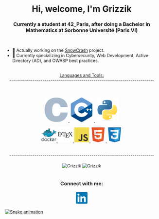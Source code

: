 <h1 align="center">Hi, welcome, I'm Grizzik</h1>
<h3 align="center">Currently a student at 42_Paris, after doing a Bachelor in Mathematics at Sorbonne Université (Paris VI) </h3>  
<br>

- 🚀 Actually working on the [SnowCrash](https://github.com/Grizzik/snowcrash) project.
- 🌟 Currently specializing in Cybersecurity, Web Development, Active Directory (AD), and OWASP best practices.
<br>

<div align="center">
  <span style="text-decoration: underline;">Languages and Tools:</span>
  <br>
  --------------------------------------------------------------------------
</div>

<br>
<br>
<div align="center">
  <!-- Top row with C, C++ and Python in larger size -->
  <p>
    <a href="https://www.cprogramming.com/" target="_blank" rel="noreferrer"> 
      <img src="https://raw.githubusercontent.com/devicons/devicon/master/icons/c/c-original.svg" alt="c" width="80" height="80"/> 
    </a> 
    <a href="https://www.w3schools.com/cpp/" target="_blank" rel="noreferrer"> 
      <img src="https://raw.githubusercontent.com/devicons/devicon/master/icons/cplusplus/cplusplus-original.svg" alt="cplusplus" width="80" height="80"/> 
    </a> 
    <a href="https://www.python.org/" target="_blank" rel="noreferrer"> 
      <img src="https://raw.githubusercontent.com/devicons/devicon/master/icons/python/python-original.svg" alt="python" width="80" height="80"/> 
    </a> 
  </p>
  
  <!-- Bottom row with other technologies in smaller size -->
  <p>
    <a href="https://www.docker.com/" target="_blank" rel="noreferrer"> 
      <img src="https://raw.githubusercontent.com/devicons/devicon/master/icons/docker/docker-original-wordmark.svg" alt="docker" width="50" height="50"/> 
    </a> 
    <a href="https://www.latex-project.org/" target="_blank" rel="noreferrer"> 
      <img src="https://raw.githubusercontent.com/devicons/devicon/master/icons/latex/latex-original.svg" alt="latex" width="50" height="50"/> 
    </a> 
    <a href="https://www.javascript.com/" target="_blank" rel="noreferrer"> 
      <img src="https://raw.githubusercontent.com/devicons/devicon/master/icons/javascript/javascript-original.svg" alt="js" width="50" height="50"/> 
    </a> 
    <a href="https://developer.mozilla.org/en-US/docs/Web/HTML" target="_blank" rel="noreferrer"> 
      <img src="https://raw.githubusercontent.com/devicons/devicon/master/icons/html5/html5-original.svg" alt="html" width="50" height="50"/> 
    </a> 
    <a href="https://developer.mozilla.org/en-US/docs/Web/CSS" target="_blank" rel="noreferrer"> 
      <img src="https://raw.githubusercontent.com/devicons/devicon/master/icons/css3/css3-original.svg" alt="css" width="50" height="50"/> 
    </a> 
  </p>
  <br>
  --------------------------------------------------------------------------
</div>
<br>

<div align="center">
  <img src="https://github-readme-stats.vercel.app/api/top-langs?username=Grizzik&show_icons=true&theme=dark&locale=en&layout=compact" alt="Grizzik" height="195px" />
  <img src="https://github-readme-streak-stats.herokuapp.com/?user=Grizzik&theme=dark" alt="Grizzik" height="195px" />
</div>
<br>


<div align="center">
  <h3>Connect with me:</h3>
  <p>
    <a href="https://www.linkedin.com/in/npetitpierre" target="_blank">
      <img src="https://raw.githubusercontent.com/devicons/devicon/master/icons/linkedin/linkedin-original.svg" alt="LinkedIn" width="40" height="40"/>
  </p>
</div>

![Snake animation](https://raw.githubusercontent.com/Grizzik/Grizzik/output/github-contribution-grid-snake-dark.svg)

